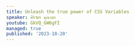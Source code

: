 ```yaml
---
title: Unleash the true power of CSS Variables
speaker: ศิริวัชร์ คุณาพร
youtube: GkVQ_GW6gFI
managed: true
published: '2023-10-20'
---
```

